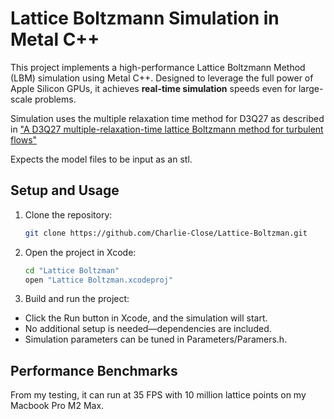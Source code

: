 # Lattice Boltzmann Simulation in Metal C++

This project implements a high-performance Lattice Boltzmann Method (LBM) simulation using Metal C++. Designed to leverage the full power of Apple Silicon GPUs, it achieves **real-time simulation** speeds even for large-scale problems.

Simulation uses the multiple relaxation time method for D3Q27 as described in ["A D3Q27 multiple-relaxation-time lattice Boltzmann method for turbulent flows"](https://www.sciencedirect.com/science/article/pii/S0898122115000346)

Expects the model files to be input as an stl.

## Setup and Usage
1. Clone the repository:
   ```bash
   git clone https://github.com/Charlie-Close/Lattice-Boltzman.git
   ```
1. Open the project in Xcode:
   ```bash
   cd "Lattice Boltzman"
   open "Lattice Boltzman.xcodeproj"
   ```
3. Build and run the project:
  - Click the Run button in Xcode, and the simulation will start.
  - No additional setup is needed—dependencies are included.
  - Simulation parameters can be tuned in Parameters/Paramers.h.

## Performance Benchmarks

From my testing, it can run at 35 FPS with 10 million lattice points on my Macbook Pro M2 Max.
   
